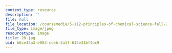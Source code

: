 ```yaml
---
content_type: resource
description: ''
file: null
file_location: /coursemedia/5-112-principles-of-chemical-science-fall-2005/b6ce43a3e083cceb3a1f614e31bf4bc9_20.jpg
file_type: image/jpeg
resourcetype: Image
title: 20.jpg
uid: b6ce43a3-e083-cceb-3a1f-614e31bf4bc9
---
```

